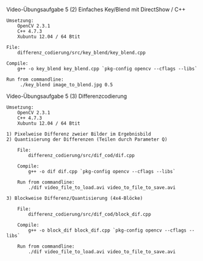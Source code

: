 Video-Übungsaufgabe 5 (2) Einfaches Key/Blend mit DirectShow / C++

	Umsetzung:
		OpenCV 2.3.1
		C++ 4.7.3
		Xubuntu 12.04 / 64 Btit

	File:
		differenz_codierung/src/key_blend/key_blend.cpp

	Compile:	
		g++ -o key_blend key_blend.cpp `pkg-config opencv --cflags --libs`

	Run from commandline:
		 ./key_blend image_to_blend.jpg 0.5



Video-Übungsaufgabe 5 (3) Differenzcodierung
	
	Umsetzung:
		OpenCV 2.3.1
		C++ 4.7.3
		Xubuntu 12.04 / 64 Btit

	1) Pixelweise Differenz zweier Bilder im Ergebnisbild
	2) Quantisierung der Differenzen (Teilen durch Parameter Q)

		File:
			differenz_codierung/src/dif_cod/dif.cpp

		Compile:	
			g++ -o dif dif.cpp `pkg-config opencv --cflags --libs`

		Run from commandline:
			./dif video_file_to_load.avi video_to_file_to_save.avi

	3) Blockweise Differenz/Quantisierung (4x4-Blöcke)

		File:
			differenz_codierung/src/dif_cod/block_dif.cpp

		Compile:	
			g++ -o block_dif block_dif.cpp `pkg-config opencv --cflags --libs`

		Run from commandline:
			./dif video_file_to_load.avi video_to_file_to_save.avi